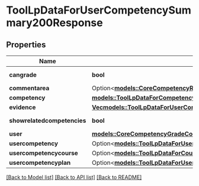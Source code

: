 # ToolLpDataForUserCompetencySummary200Response

## Properties

Name | Type | Description | Notes
------------ | ------------- | ------------- | -------------
**cangrade** | **bool** | cangrade | [default to null]
**commentarea** | Option<[**models::CoreCompetencyReadPlan200ResponseCommentarea**](core_competency_read_plan_200_response_commentarea.md)> |  | [optional]
**competency** | [**models::ToolLpDataForCompetencySummary200Response**](tool_lp_data_for_competency_summary_200_response.md) |  | 
**evidence** | [**Vec<models::ToolLpDataForUserCompetencySummary200ResponseEvidenceInner>**](tool_lp_data_for_user_competency_summary_200_response_evidence_inner.md) |  | 
**showrelatedcompetencies** | **bool** | showrelatedcompetencies | [default to null]
**user** | [**models::CoreCompetencyGradeCompetency200ResponseActionuser**](core_competency_grade_competency_200_response_actionuser.md) |  | 
**usercompetency** | Option<[**models::ToolLpDataForUserCompetencySummary200ResponseUsercompetency**](tool_lp_data_for_user_competency_summary_200_response_usercompetency.md)> |  | [optional]
**usercompetencycourse** | Option<[**models::ToolLpDataForCourseCompetenciesPage200ResponseCompetenciesInnerUsercompetencycourse**](tool_lp_data_for_course_competencies_page_200_response_competencies_inner_usercompetencycourse.md)> |  | [optional]
**usercompetencyplan** | Option<[**models::ToolLpDataForUserCompetencySummary200ResponseUsercompetencyplan**](tool_lp_data_for_user_competency_summary_200_response_usercompetencyplan.md)> |  | [optional]

[[Back to Model list]](../README.md#documentation-for-models) [[Back to API list]](../README.md#documentation-for-api-endpoints) [[Back to README]](../README.md)


